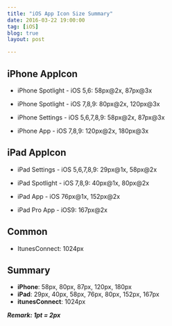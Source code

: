 ```yaml
---
title: "iOS App Icon Size Summary"
date: 2016-03-22 19:00:00
tag: [iOS]
blog: true
layout: post

---
```



## iPhone AppIcon

- iPhone Spotlight - iOS 5,6: 58px@2x, 87px@3x
- iPhone Spotlight - iOS 7,8,9: 80px@2x, 120px@3x

- iPhone Settings - iOS 5,6,7,8,9: 58px@2x, 87px@3x

- iPhone App - iOS 7,8,9: 120px@2x, 180px@3x

## iPad AppIcon

- iPad Settings - iOS 5,6,7,8,9: 29px@1x, 58px@2x

- iPad Spotlight - iOS 7,8,9: 40px@1x, 80px@2x

- iPad App - iOS 76px@1x, 152px@2x

- iPad Pro App - iOS9: 167px@2x

## Common 

- ItunesConnect: 1024px
 
## Summary

- **iPhone**: 58px, 80px, 87px, 120px, 180px  
- **iPad**: 29px, 40px, 58px, 76px, 80px, 152px, 167px  
- **itunesConnect**: 1024px  


***Remark: 1pt = 2px***

